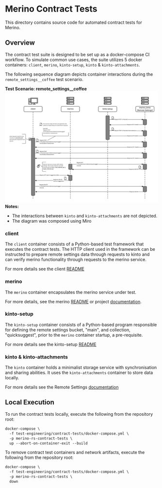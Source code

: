 # Merino Contract Tests

This directory contains source code for automated contract tests for Merino.

## Overview

The contract test suite is designed to be set up as a docker-compose CI workflow.
To simulate common use cases, the suite utilizes 5 docker containers: `client`,
`merino`, `kinto-setup`, `kinto` & `kinto-attachments`.

The following sequence diagram depicts container interactions during the
`remote_settings__coffee` test scenario.

**Test Scenario: remote_settings__coffee**
![Sequence diagram of the integration tests][sequence_diagram]
**Notes:**
* The interactions between `kinto` and `kinto-attachments` are not depicted.
* The diagram was composed using Miro

### client

The `client` container consists of a Python-based test framework that executes the
contract tests. The HTTP client used in the framework can be instructed to prepare
remote settings data through requests to kinto and can verify merino functionality
through requests to the merino service.

For more details see the client [README][client_readme]

### merino

The `merino` container encapsulates the merino service under test.

For more details, see the merino [README][merino_readme] or project
[documentation][merino_docs].

### kinto-setup

The `kinto-setup` container consists of a Python-based program responsible for
defining the remote settings bucket, "main", and collection, "quicksuggest", prior
to the `merino` container startup, a pre-requisite.

For more details see the kinto-setup [README][kinto_setup_readme]

### kinto & kinto-attachments

The `kinto` container holds a minimalist storage service with synchronisation and
sharing abilities. It uses the `kinto-attachments` container to store data locally.

For more details see the Remote Settings [documentation][kinto_docs]

## Local Execution

To run the contract tests locally, execute the following from the repository root:

```shell
docker-compose \
  -f test-engineering/contract-tests/docker-compose.yml \
  -p merino-rs-contract-tests \
  up --abort-on-container-exit --build
```

To remove contract test containers and network artifacts, execute the following from
the repository root:

```shell
docker-compose \
  -f test-engineering/contract-tests/docker-compose.yml \
  -p merino-rs-contract-tests \
  down
```

[client_readme]: ./client/README.md
[kinto_docs]: https://remote-settings.readthedocs.io/en/latest/
[kinto_setup_readme]: ./kinto-setup/README.md
[merino_docs]: ../../docs/SUMMARY.md
[merino_readme]: ../../README.md
[sequence_diagram]: sequence_diagram.jpg
